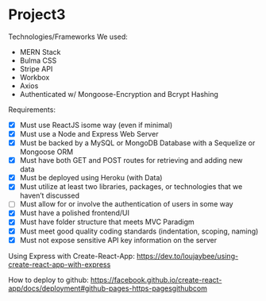 # Project3
Technologies/Frameworks We used:
* MERN Stack
* Bulma CSS
* Stripe API
* Workbox
* Axios
* Authenticated w/ Mongoose-Encryption and Bcrypt Hashing


Requirements:
* [x] Must use ReactJS isome way (even if minimal)
* [x] Must use a Node and Express Web Server
* [x] Must be backed by a MySQL or MongoDB Database with a Sequelize or Mongoose ORM
* [x] Must have both GET and POST routes for retrieving and adding new data
* [x] Must be deployed using Heroku (with Data)
* [x] Must utilize at least two libraries, packages, or technologies that we haven’t discussed
* [ ] Must allow for or involve the authentication of users in some way
* [x] Must have a polished frontend/UI
* [x] Must have folder structure that meets MVC Paradigm
* [x] Must meet good quality coding standards (indentation, scoping, naming)
* [x] Must not expose sensitive API key information on the server

Using Express with Create-React-App:
https://dev.to/loujaybee/using-create-react-app-with-express

How to deploy to github:
https://facebook.github.io/create-react-app/docs/deployment#github-pages-https-pagesgithubcom
